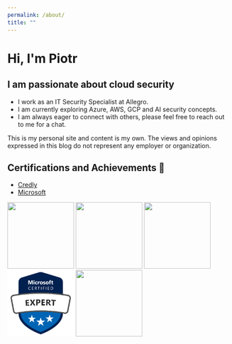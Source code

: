 ```yaml
---
permalink: /about/
title: ""
---
```


# Hi, I'm Piotr

## **I am passionate about cloud security**
- I work as an IT Security Specialist at Allegro. 
- I am currently exploring Azure, AWS, GCP and AI security concepts. 
- I am always eager to connect with others, please feel free to reach out to me for a chat.

This is my personal site and content is my own. The views and opinions expressed in this blog do not represent any employer or organization.

<h2>Certifications and Achievements 🏅</h2>

- [Credly](https://www.credly.com/users/piotr-mackowski)
- [Microsoft](https://learn.microsoft.com/en-us/users/piotrmackowski/transcript/vn690bre8m1rjpp)


<p align="left">
  <img src="https://images.credly.com/size/340x340/images/53acdae5-d69f-4dda-b650-d02ed7a50dd7/image.png" width="150" height="150">
  <img src="https://images.credly.com/size/340x340/images/bfdd477b-f61c-4f2b-917e-c1d1c927c458/image.png" width="150" height="150">
  <img src="https://images.credly.com/size/340x340/images/8b8ed108-e77d-4396-ac59-2504583b9d54/cka_from_cncfsite__281_29.png" width="150" height="150">
  <img src="assets/images/microsoft-certified-expert-badge.jpg" width="150" height="150">
  <img src="https://images.credly.com/size/340x340/images/74790a75-8451-400a-8536-92d792c5184a/CompTIA_Security_2Bce.png" width="150" height="150">
</p>


